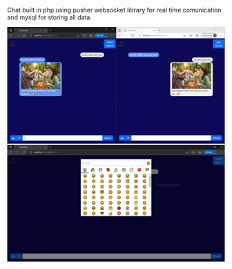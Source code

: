 Chat built in php using pusher websocket library for real time comunication and mysql for storing all data.

![](https://github.com/Ricardo-AC/chat-cesae/blob/master/Capture.PNG)
![](https://github.com/Ricardo-AC/chat-cesae/blob/master/Capture2.PNG)
